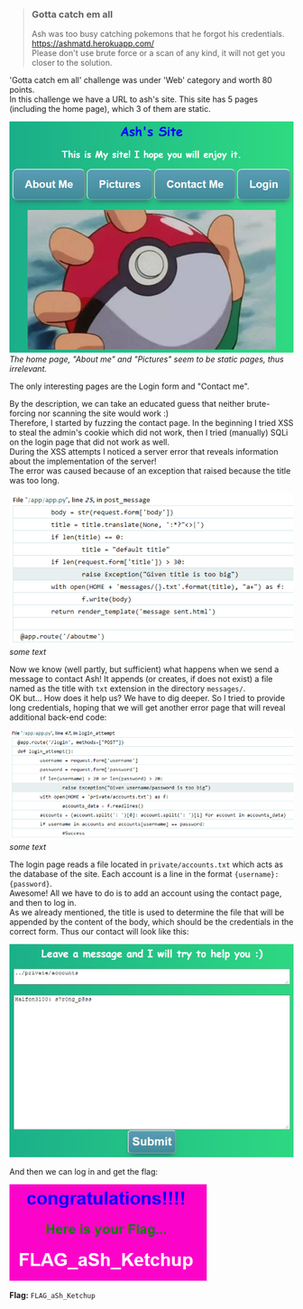 > ###  Gotta catch em all  
> Ash was too busy catching pokemons that he forgot his credentials.  
> https://ashmatd.herokuapp.com/  
> Please don't use brute force or a scan of any kind, it will not get you closer to the solution.  


'Gotta catch em all' challenge was under 'Web' category and worth 80 points.  
In this challenge we have a URL to ash's site. This site has 5 pages (including the home page), which 3 of them are static.

![The home page and the menu](/Matrix/Gotta_Catch_Em_All/images/homepage.png)  
_The home page, "About me" and "Pictures" seem to be static pages, thus irrelevant._

The only interesting pages are the Login form and "Contact me".  

By the description, we can take an educated guess that neither brute-forcing nor scanning the site would work :)  
Therefore, I started by fuzzing the contact page. In the beginning I tried XSS to steal the admin's cookie which did not work, then I tried (manually) SQLi on the login page that did not work as well.  
During the XSS attempts I noticed a server error that reveals information about the implementation of the server!  
The error was caused because of an exception that raised because the title was too long.

![The relevant code from the contact page](/Matrix/Gotta_Catch_Em_All/images/contact_error.png)  
_some text_

Now we know (well partly, but sufficient) what happens when we send a message to contact Ash! It appends (or creates, if does not exist) a file named as the title with `txt` extension in the directory `messages/`.  
OK but... How does it help us? We have to dig deeper. So I tried to provide long credentials, hoping that we will get another error page that will reveal additional back-end code:

![The relevant code from the login page](/Matrix/Gotta_Catch_Em_All/images/login_error.png)  
_some text_

The login page reads a file located in `private/accounts.txt` which acts as the database of the site. Each account is a line in the format `{username}: {password}`.  
Awesome! All we have to do is to add an account using the contact page, and then to log in.  
As we already mentioned, the title is used to determine the file that will be appended by the content of the body, which should be the credentials in the correct form. Thus our contact will look like this:

![contact page payload](/Matrix/Gotta_Catch_Em_All/images/payload.png)  

And then we can log in and get the flag:  

![The flag! Wohoo!](/Matrix/Gotta_Catch_Em_All/images/flag.png)  

__Flag:__ `FLAG_aSh_Ketchup`
